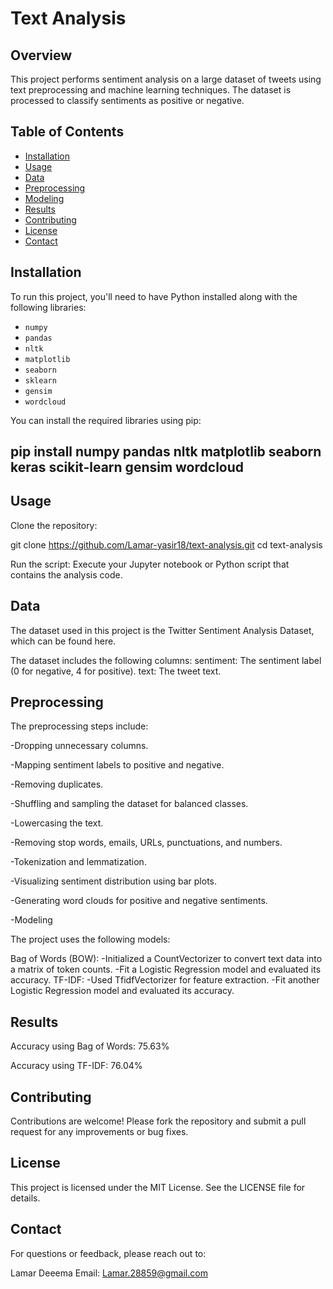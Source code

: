 # Text Analysis

## Overview
This project performs sentiment analysis on a large dataset of tweets using text preprocessing and machine learning techniques. The dataset is processed to classify sentiments as positive or negative.

## Table of Contents
- [Installation](#installation)
- [Usage](#usage)
- [Data](#data)
- [Preprocessing](#preprocessing)
- [Modeling](#modeling)
- [Results](#results)
- [Contributing](#contributing)
- [License](#license)
- [Contact](#contact)

## Installation
To run this project, you'll need to have Python installed along with the following libraries:
- `numpy`
- `pandas`
- `nltk`
- `matplotlib`
- `seaborn`
- `sklearn`
- `gensim`
- `wordcloud`

You can install the required libraries using pip:

pip install numpy pandas nltk matplotlib seaborn keras scikit-learn gensim wordcloud
----
## Usage
Clone the repository:

git clone https://github.com/Lamar-yasir18/text-analysis.git
cd text-analysis

Run the script: Execute your Jupyter notebook or Python script that contains the analysis code.

## Data
The dataset used in this project is the Twitter Sentiment Analysis Dataset, which can be found here.

The dataset includes the following columns:
sentiment: The sentiment label (0 for negative, 4 for positive).
text: The tweet text.

## Preprocessing
The preprocessing steps include:

-Dropping unnecessary columns.

-Mapping sentiment labels to positive and negative.

-Removing duplicates.

-Shuffling and sampling the dataset for balanced classes.

-Lowercasing the text.

-Removing stop words, emails, URLs, punctuations, and numbers.

-Tokenization and lemmatization.

-Visualizing sentiment distribution using bar plots.

-Generating word clouds for positive and negative sentiments.

-Modeling

The project uses the following models:

Bag of Words (BOW):
-Initialized a CountVectorizer to convert text data into a matrix of token counts.
-Fit a Logistic Regression model and evaluated its accuracy.
TF-IDF:
-Used TfidfVectorizer for feature extraction.
-Fit another Logistic Regression model and evaluated its accuracy.

## Results
Accuracy using Bag of Words: 75.63%

Accuracy using TF-IDF: 76.04%

## Contributing
Contributions are welcome! Please fork the repository and submit a pull request for any improvements or bug fixes.

## License
This project is licensed under the MIT License. See the LICENSE file for details.

## Contact
For questions or feedback, please reach out to:

Lamar Deeema
Email: Lamar.28859@gmail.com
